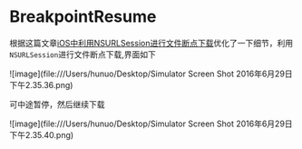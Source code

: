 # BreakpointResume
根据这篇文章[iOS中利用NSURLSession进行文件断点下载](http://my.oschina.net/iOSliuhui/blog/469276#wmd-input)优化了一下细节，利用```NSURLSession```进行文件断点下载,界面如下


![image](file:///Users/hunuo/Desktop/Simulator Screen Shot 2016年6月29日 下午2.35.36.png)

可中途暂停，然后继续下载

![image](file:///Users/hunuo/Desktop/Simulator Screen Shot 2016年6月29日 下午2.35.40.png)